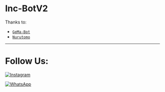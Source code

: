 # Inc-BotV2

Thanks to:
- [`GeMa-Bot`](https://github.com/Pojan16/Gema-Bot) 
- [`Nurutomo`](https://github.com/Nurutomo)

--- 

# Follow Us:

 [![Instagram](https://img.shields.io/badge/Instagram-ff63f0?style=for-the-badge&logo=instagram&logoColor=white)](https://instagram.com/_2.7_06)

 [![WhatsApp](https://img.shields.io/badge/WhatsApp-25D366?style=for-the-badge&logo=whatsapp&logoColor=white)](https://wa.me/6282211224927)
